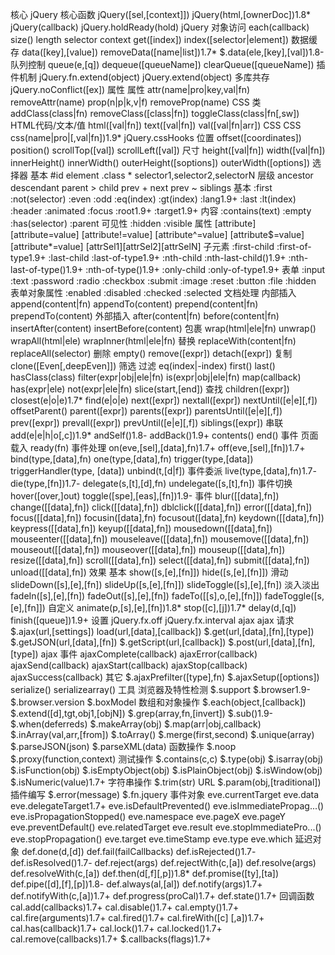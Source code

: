 
核心
jQuery 核心函数
jQuery([sel,[context]])
jQuery(html,[ownerDoc])1.8*
jQuery(callback)
jQuery.holdReady(hold)
jQuery 对象访问
each(callback)
size()
length
selector
context
get([index])
index([selector|element])
数据缓存
data([key],[value])
removeData([name|list])1.7*
$.data(ele,[key],[val])1.8-
队列控制
queue(e,[q])
dequeue([queueName])
clearQueue([queueName])
插件机制
jQuery.fn.extend(object)
jQuery.extend(object)
多库共存
jQuery.noConflict([ex])
属性
属性
attr(name|pro|key,val|fn)
removeAttr(name)
prop(n|p|k,v|f)
removeProp(name)
CSS 类
addClass(class|fn)
removeClass([class|fn])
toggleClass(class|fn[,sw])
HTML代码/文本/值
html([val|fn])
text([val|fn])
val([val|fn|arr])
CSS
CSS
css(name|pro|[,val|fn])1.9*
jQuery.cssHooks
位置
offset([coordinates])
position()
scrollTop([val])
scrollLeft([val])
尺寸
height([val|fn])
width([val|fn])
innerHeight()
innerWidth()
outerHeight([soptions])
outerWidth([options])
选择器
基本
#id
element
.class
*
selector1,selector2,selectorN
层级
ancestor descendant
parent > child
prev + next
prev ~ siblings
基本
:first
:not(selector)
:even
:odd
:eq(index)
:gt(index)
:lang1.9+
:last
:lt(index)
:header
:animated
:focus
:root1.9+
:target1.9+
内容
:contains(text)
:empty
:has(selector)
:parent
可见性
:hidden
:visible
属性
[attribute]
[attribute=value]
[attribute!=value]
[attribute^=value]
[attribute$=value]
[attribute*=value]
[attrSel1][attrSel2][attrSelN]
子元素
:first-child
:first-of-type1.9+
:last-child
:last-of-type1.9+
:nth-child
:nth-last-child()1.9+
:nth-last-of-type()1.9+
:nth-of-type()1.9+
:only-child
:only-of-type1.9+
表单
:input
:text
:password
:radio
:checkbox
:submit
:image
:reset
:button
:file
:hidden
表单对象属性
:enabled
:disabled
:checked
:selected
文档处理
内部插入
append(content|fn)
appendTo(content)
prepend(content|fn)
prependTo(content)
外部插入
after(content|fn)
before(content|fn)
insertAfter(content)
insertBefore(content)
包裹
wrap(html|ele|fn)
unwrap()
wrapAll(html|ele)
wrapInner(html|ele|fn)
替换
replaceWith(content|fn)
replaceAll(selector)
删除
empty()
remove([expr])
detach([expr])
复制
clone([Even[,deepEven]])
筛选
过滤
eq(index|-index)
first()
last()
hasClass(class)
filter(expr|obj|ele|fn)
is(expr|obj|ele|fn)
map(callback)
has(expr|ele)
not(expr|ele|fn)
slice(start,[end])
查找
children([expr])
closest(e|o|e)1.7*
find(e|o|e)
next([expr])
nextall([expr])
nextUntil([e|e][,f])
offsetParent()
parent([expr])
parents([expr])
parentsUntil([e|e][,f])
prev([expr])
prevall([expr])
prevUntil([e|e][,f])
siblings([expr])
串联
add(e|e|h|o[,c])1.9*
andSelf()1.8-
addBack()1.9+
contents()
end()
事件
页面载入
ready(fn)
事件处理
on(eve,[sel],[data],fn)1.7+
off(eve,[sel],[fn])1.7+
bind(type,[data],fn)
one(type,[data],fn)
trigger(type,[data])
triggerHandler(type, [data])
unbind(t,[d|f])
事件委派
live(type,[data],fn)1.7-
die(type,[fn])1.7-
delegate(s,[t],[d],fn)
undelegate([s,[t],fn])
事件切换
hover([over,]out)
toggle([spe],[eas],[fn])1.9-
事件
blur([[data],fn])
change([[data],fn])
click([[data],fn])
dblclick([[data],fn])
error([[data],fn])
focus([[data],fn])
focusin([data],fn)
focusout([data],fn)
keydown([[data],fn])
keypress([[data],fn])
keyup([[data],fn])
mousedown([[data],fn])
mouseenter([[data],fn])
mouseleave([[data],fn])
mousemove([[data],fn])
mouseout([[data],fn])
mouseover([[data],fn])
mouseup([[data],fn])
resize([[data],fn])
scroll([[data],fn])
select([[data],fn])
submit([[data],fn])
unload([[data],fn])
效果
基本
show([s,[e],[fn]])
hide([s,[e],[fn]])
滑动
slideDown([s],[e],[fn])
slideUp([s,[e],[fn]])
slideToggle([s],[e],[fn])
淡入淡出
fadeIn([s],[e],[fn])
fadeOut([s],[e],[fn])
fadeTo([[s],o,[e],[fn]])
fadeToggle([s,[e],[fn]])
自定义
animate(p,[s],[e],[fn])1.8*
stop([c],[j])1.7*
delay(d,[q])
finish([queue])1.9+
设置
jQuery.fx.off
jQuery.fx.interval
ajax
ajax 请求
$.ajax(url,[settings])
load(url,[data],[callback])
$.get(url,[data],[fn],[type])
$.getJSON(url,[data],[fn])
$.getScript(url,[callback])
$.post(url,[data],[fn],[type])
ajax 事件
ajaxComplete(callback)
ajaxError(callback)
ajaxSend(callback)
ajaxStart(callback)
ajaxStop(callback)
ajaxSuccess(callback)
其它
$.ajaxPrefilter([type],fn)
$.ajaxSetup([options])
serialize()
serializearray()
工具
浏览器及特性检测
$.support
$.browser1.9-
$.browser.version
$.boxModel
数组和对象操作
$.each(object,[callback])
$.extend([d],tgt,obj1,[objN])
$.grep(array,fn,[invert])
$.sub()1.9-
$.when(deferreds)
$.makeArray(obj)
$.map(arr|obj,callback)
$.inArray(val,arr,[from])
$.toArray()
$.merge(first,second)
$.unique(array)
$.parseJSON(json)
$.parseXML(data)
函数操作
$.noop
$.proxy(function,context)
测试操作
$.contains(c,c)
$.type(obj)
$.isarray(obj)
$.isFunction(obj)
$.isEmptyObject(obj)
$.isPlainObject(obj)
$.isWindow(obj)
$.isNumeric(value)1.7+
字符串操作
$.trim(str)
URL
$.param(obj,[traditional])
插件编写
$.error(message)
$.fn.jquery
事件对象
eve.currentTarget
eve.data
eve.delegateTarget1.7+
eve.isDefaultPrevented()
eve.isImmediatePropag...()
eve.isPropagationStopped()
eve.namespace
eve.pageX
eve.pageY
eve.preventDefault()
eve.relatedTarget
eve.result
eve.stopImmediatePro...()
eve.stopPropagation()
eve.target
eve.timeStamp
eve.type
eve.which
延迟对象
def.done(d,[d])
def.fail(failCallbacks)
def.isRejected()1.7-
def.isResolved()1.7-
def.reject(args)
def.rejectWith(c,[a])
def.resolve(args)
def.resolveWith(c,[a])
def.then(d[,f][,p])1.8*
def.promise([ty],[ta])
def.pipe([d],[f],[p])1.8-
def.always(al,[al])
def.notify(args)1.7+
def.notifyWith(c,[a])1.7+
def.progress(proCal)1.7+
def.state()1.7+
回调函数
cal.add(callbacks)1.7+
cal.disable()1.7+
cal.empty()1.7+
cal.fire(arguments)1.7+
cal.fired()1.7+
cal.fireWith([c] [,a])1.7+
cal.has(callback)1.7+
cal.lock()1.7+
cal.locked()1.7+
cal.remove(callbacks)1.7+
$.callbacks(flags)1.7+

